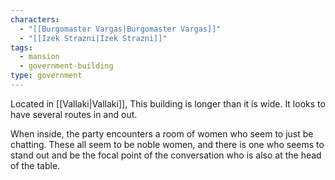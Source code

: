 ```yaml
---
characters:
  - "[[Burgomaster Vargas|Burgomaster Vargas]]"
  - "[[Izek Strazni|Izek Strazni]]"
tags:
  - mansion
  - government-building
type: government
---
```



Located in [[Vallaki|Vallaki]], This building is longer than it is wide. It looks to have several routes in and out.

When inside, the party encounters a room of women who seem to just be chatting. These all seem to be noble women, and there is one who seems to stand out and be the focal point of the conversation who is also at the head of the table.